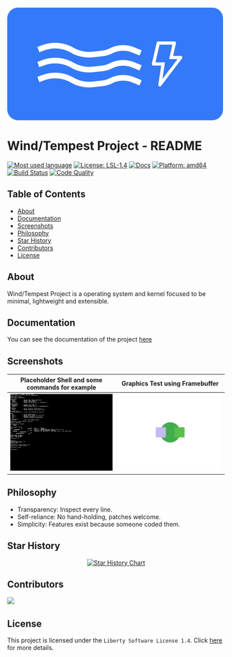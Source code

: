 ![Project logo](share/logo/both/wind-tempest-low.png)

# Wind/Tempest Project - README

[![Most used language](https://img.shields.io/github/languages/top/wind-tempest/wind?logo=c&label=)](https://github.com/wind-tempest/wind/tree/main)
[![License: LSL-1.4](https://img.shields.io/badge/license-LSL-blue.svg)](LICENSE.md)
[![Docs](https://img.shields.io/badge/docs-available-brightgreen.svg)](docs/Main.md)
[![Platform: amd64](https://img.shields.io/badge/platform-amd64-lightgrey.svg)](https://en.wikipedia.org/wiki/X86-64)
[![Build Status](https://github.com/tempest-foundation/wt-src/actions/workflows/build.yml/badge.svg?branch=main)](https://github.com/tempest-foundation/wt-src/actions/workflows/build.yml?branch=main)
[![Code Quality](https://app.codacy.com/project/badge/Grade/7e4e0ee89b95461baf590c1ab5f96b20)](https://app.codacy.com/gh/wind-tempest/wt-src/dashboard?utm_source=gh&utm_medium=referral&utm_content=&utm_campaign=Badge_grade)

## Table of Contents

- [About](#about)
- [Documentation](#documentation)
- [Screenshots](#screenshots)
- [Philosophy](#philosophy)
- [Star History](#star-history)
- [Contributors](#contributors)
- [License](#license)

## About

Wind/Tempest Project is a operating system and kernel focused to be minimal, lightweight and extensible.

## Documentation

You can see the documentation of the project [here](docs/Main.md)

## Screenshots

| Placeholder Shell and some commands for example  | Graphics Test using Framebuffer  |
| ------------------------------------------------ | -------------------------------- |
| ![1](share/screenshots/1.png)                    | ![2](share/screenshots/2.png)    |

## Philosophy

- Transparency: Inspect every line.
- Self-reliance: No hand-holding, patches welcome.
- Simplicity: Features exist because someone coded them.

## Star History

<p align="center">
  <a href="https://star-history.com/#tempest-foundation/wt-src&Date">
    <img alt="Star History Chart" src="https://api.star-history.com/svg?repos=tempest-foundation/wt-src&type=Date&theme=dark" onerror="this.src='https://api.star-history.com/svg?repos=tempest-foundation/wt-src&type=Date'" />
  </a>
</p>

## Contributors

<a href="https://github.com/tempest-foundation/wt-src/graphs/contributors">
  <img src="https://contrib.rocks/image?repo=tempest-foundation/wt-src&max=150&columns=24&anon=1" />
</a>

## License

This project is licensed under the `Liberty Software License 1.4`. Click [here](LICENSE.md) for more details.